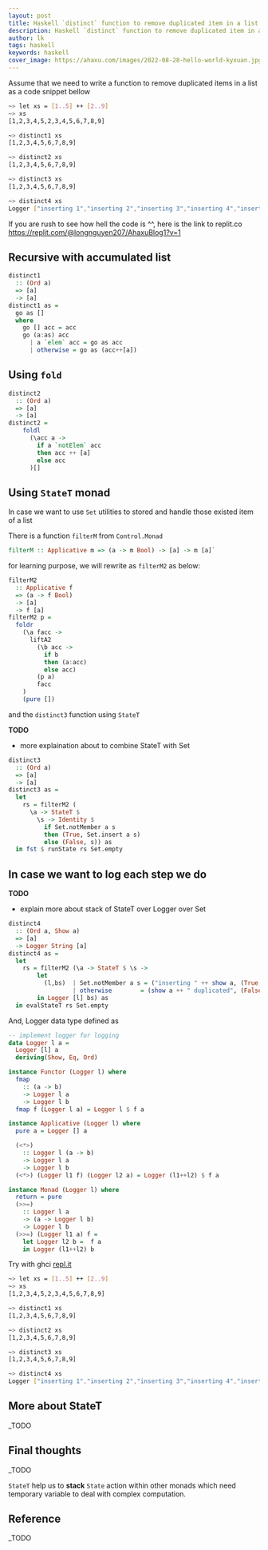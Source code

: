 ```yaml
---
layout: post
title: Haskell `distinct` function to remove duplicated item in a list
description: Haskell `distinct` function to remove duplicated item in a list
author: lk
tags: haskell
keywords: haskell
cover_image: https://ahaxu.com/images/2022-08-28-hello-world-kyxuan.jpg
---
```


Assume that we need to write a function to remove duplicated items in a list as a code snippet bellow

```bash
~> let xs = [1..5] ++ [2..9]
~> xs
[1,2,3,4,5,2,3,4,5,6,7,8,9]

~> distinct1 xs
[1,2,3,4,5,6,7,8,9]

~> distinct2 xs
[1,2,3,4,5,6,7,8,9]

~> distinct3 xs
[1,2,3,4,5,6,7,8,9]

~> distinct4 xs
Logger ["inserting 1","inserting 2","inserting 3","inserting 4","inserting 5","2 duplicated","3 duplicated","4 duplicated","5 duplicated","inserting 6","inserting 7","inserting 8","inserting 9"] [1,2,3,4,5,6,7,8,9]
```

If you are rush to see how hell the code is ^^, here is the link to replit.co <a href="https://replit.com/@longnguyen207/AhaxuBlog1?v=1" target="_blank">https://replit.com/@longnguyen207/AhaxuBlog1?v=1</a>


## Recursive with accumulated list

```haskell
distinct1
  :: (Ord a)
  => [a]
  -> [a]
distinct1 as = 
  go as [] 
  where 
    go [] acc = acc
    go (a:as) acc 
      | a `elem` acc = go as acc
      | otherwise = go as (acc++[a])
```

## Using `fold`

```haskell
distinct2
  :: (Ord a)
  => [a]
  -> [a]
distinct2 =
    foldl
      (\acc a ->
        if a `notElem` acc
        then acc ++ [a]
        else acc
      )[]
```

## Using `StateT` monad

In case we want to use `Set` utilities to stored and handle those existed item of a list

There is a function `filterM` from `Control.Monad`

```haskell
filterM :: Applicative m => (a -> m Bool) -> [a] -> m [a]`
```

for learning purpose, we will rewrite as `filterM2` as below:
```haskell
filterM2
  :: Applicative f
  => (a -> f Bool)
  -> [a]
  -> f [a]
filterM2 p =
  foldr 
    (\a facc -> 
      liftA2
        (\b acc -> 
          if b 
          then (a:acc) 
          else acc)
        (p a)
        facc
    )
    (pure [])
```
and the `distinct3` function using `StateT`

__TODO__

- more explaination about to combine StateT with Set

```haskell
distinct3
  :: (Ord a)
  => [a]
  -> [a]
distinct3 as =
  let
    rs = filterM2 (
      \a -> StateT $ 
        \s -> Identity $ 
          if Set.notMember a s 
          then (True, Set.insert a s) 
          else (False, s)) as
  in fst $ runState rs Set.empty
```

## In case we want to log each step we do

__TODO__

- explain more about stack of StateT over Logger over Set

```haskell
distinct4
  :: (Ord a, Show a)
  => [a]
  -> Logger String [a]
distinct4 as =
  let
    rs = filterM2 (\a -> StateT $ \s -> 
        let
          (l,bs)  | Set.notMember a s = ("inserting " ++ show a, (True, Set.insert a s))
                  | otherwise        = (show a ++ " duplicated", (False, s))
        in Logger [l] bs) as
  in evalStateT rs Set.empty
```

And, Logger data type defined as
```haskell
-- implement logger for logging
data Logger l a = 
  Logger [l] a
  deriving(Show, Eq, Ord)

instance Functor (Logger l) where
  fmap 
    :: (a -> b) 
    -> Logger l a 
    -> Logger l b
  fmap f (Logger l a) = Logger l $ f a

instance Applicative (Logger l) where
  pure a = Logger [] a

  (<*>)
    :: Logger l (a -> b) 
    -> Logger l a 
    -> Logger l b
  (<*>) (Logger l1 f) (Logger l2 a) = Logger (l1++l2) $ f a

instance Monad (Logger l) where
  return = pure
  (>>=) 
    :: Logger l a 
    -> (a -> Logger l b) 
    -> Logger l b
  (>>=) (Logger l1 a) f =
    let Logger l2 b =  f a
    in Logger (l1++l2) b
```

Try with ghci [repl.it](https://replit.com/@longnguyen207/HarmlessSteelblueDownloads#distinct.hs)
```bash
~> let xs = [1..5] ++ [2..9]
~> xs
[1,2,3,4,5,2,3,4,5,6,7,8,9]

~> distinct1 xs
[1,2,3,4,5,6,7,8,9]

~> distinct2 xs
[1,2,3,4,5,6,7,8,9]

~> distinct3 xs
[1,2,3,4,5,6,7,8,9]

~> distinct4 xs
Logger ["inserting 1","inserting 2","inserting 3","inserting 4","inserting 5","2 duplicated","3 duplicated","4 duplicated","5 duplicated","inserting 6","inserting 7","inserting 8","inserting 9"] [1,2,3,4,5,6,7,8,9]
```

## More about StateT

_TODO

## Final thoughts

_TODO

`StateT` help us to **stack** `State` action within other monads which need temporary variable to deal with complex computation.


## Reference

_TODO
